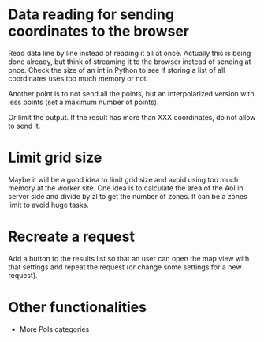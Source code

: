# Data reading for sending coordinates to the browser

Read data line by line instead of reading it all at once. Actually this is being done already, but think of streaming it to the browser instead of sending at once. Check the size of an int in Python to see if storing a list of all coordinates uses too much memory or not.

Another point is to not send all the points, but an interpolarized version with less points (set a maximum number of points).

Or limit the output. If the result has more than XXX coordinates, do not allow to send it.

# Limit grid size

Maybe it will be a good idea to limit grid size and avoid using too much memory at the worker site. One idea is to calculate the area of the AoI in server side and divide by zl to get the number of zones. It can be a zones limit to avoid huge tasks.

# Recreate a request

Add a button to the results list so that an user can open the map view with that settings and repeat the request (or change some settings for a new request).

# Other functionalities

- More PoIs categories
